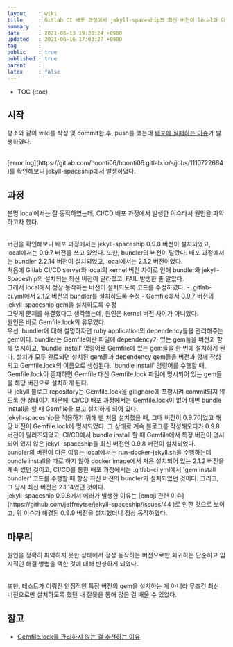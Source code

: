 ```yaml
---
layout    : wiki
title     : Gitlab CI 배포 과정에서 jekyll-spaceship의 최신 버전이 local과 다르게 설치된 이슈
summary   : 
date      : 2021-06-13 19:28:24 +0900
updated   : 2021-06-16 17:03:27 +0900
tag       : 
public    : true
published : true
parent    : 
latex     : false
---
```

* TOC
{:toc}

## 시작
평소와 같이 wiki를 작성 및 commit한 후, push를 했는데 [배포에 실패하는 이슈](https://gitlab.com/hoonti06/hoonti06.gitlab.io/-/issues/35 )가 발생하였다.  

<br>
[error log](https://gitlab.com/hoonti06/hoonti06.gitlab.io/-/jobs/1110722664 )를 확인해보니 jekyll-spaceship에서 발생하였다.

## 과정
분명 local에서는 잘 동작하였는데, CI/CD 배포 과정에서 발생한 이슈라서 원인을 파악하고자 했다.

<br>
버전을 확인해보니 배포 과정에서는 jekyll-spaceship 0.9.8 버전이 설치되었고, local에서는 0.9.7 버전을 쓰고 있었다.  
또한, bundler의 버전이 달랐다. 배포 과정에서는 bundler 2.2.14 버전이 설치되었고, local에서는 2.1.2 버전이었다.

<br>
처음에 Gitlab CI/CD server와 local의 kernel 버전 차이로 인해 bundler와 jekyll-Spaceship의 설치되는 최신 버전이 달라졌고, FAIL 발생한 줄 알았다.

<br>
그래서 local에서 정상 동작하는 버전이 설치되도록 코드를 수정하였다.
- .gitlab-ci.yml에서 2.1.2 버전의 bundler를 설치하도록 수정
- Gemfile에서 0.9.7 버전의 jekyll-spaceship gem을 설치하도록 수정

<br>
그렇게 문제를 해결했다고 생각했는데, 원인은 kernel 버전 차이가 아니었다.

<br>
원인은 바로 Gemfile.lock의 유무였다.

<br>
우선, bundler에 대해 설명하자면 ruby application의 dependency들을 관리해주는 gem이다. bundler는 Gemfile이란 파일에 dependency가 있는 gem들을 버전과 함께 명시하고, 'bundle install' 명령어로 Gemfile에 있는 gem들을 한 번에 설치하게 된다. 설치가 모두 완료되면 설치된 gem들과 dependency gem들을 버전과 함께 작성되고 Gemfile.lock의 이름으로 생성된다. 'bundle install' 명령어를 수행할 때, Gemfile.lock이 존재하면 Gemfile 대신 Gemfile.lock 파일에 명시되어 있는 gem들을 해당 버전으로 설치하게 된다.

<br>
내 jekyll 블로그 repository는 Gemfile.lock을 gitignore에 포함시켜 commit되지 않도록 한 상태이기 때문에, CI/CD 배포 과정에서는 Gemfile.lock이 없어 매번 bundle install을 할 때 Gemfile을 보고 설치하게 되어 있다.

<br>
jekyll-spaceship을 적용하기 위해 맨 처음 설치했을 때, 그때 버전이 0.9.7이었고 해당 버전이 Gemfile.lock에 명시되었다. 그 상태로 계속 블로그를 작성해오다가 0.9.8 버전이 릴리즈되었고, CI/CD에서 bundle install 할 때 Gemfile에서 특정 버전이 명시되어 있지 않은 jekyll-spaceship을 최신 버전인 0.9.8 버전이 설치되었다.

<br>
bundler의 버전이 다른 이유는 local에서는 run-docker-jekyll.sh을 수행하는데 bundle install을 따로 하지 않아 docker image에서 처음 설치되어 있는 2.1.2 버전을 계속 썼던 것이고, CI/CD를 통한 배포 과정에서는 .gitlab-ci.yml에서 'gem install bundler' 코드를 수행할 때 항상 최신 버전의 bundler가 설치되었던 것이다. 그리고, 그 당시 최신 버전은 2.1.14였던 것이다.

<br>
jekyll-spaceship 0.9.8에서 에러가 발생한 이유는 [emoji 관련 이슈](https://github.com/jeffreytse/jekyll-spaceship/issues/44 )로 인한 것으로 보이고, 위 이슈가 해결된 0.9.9 버전을 설치했더니 정상 동작하였다.



## 마무리
원인을 정확히 파악하지 못한 상태에서 정상 동작하는 버전으로만 회귀하는 단순하고 임시적인 해결 방법을 택한 것에 대해 반성하게 되었다.  

<br>
또한, 테스트가 이뤄진 안정적인 특정 버전의 gem을 설치하는 게 아니라 무조건 최신 버전으로만 설치하도록 했던 내 잘못을 통해 많은 걸 배울 수 있었다.


## 참고
- [Gemfile.lock을 관리하지 않는 걸 추천하는 이유](https://medium.com/@livnoorbrar/should-you-commit-gemfile-lock-or-not-9fbca418bddd)
